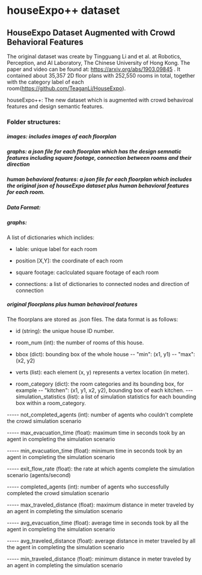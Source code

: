 # houseExpo++ dataset
## HouseExpo Dataset Augmented with Crowd Behavioral Features

The original dataset was create by Tingguang Li and et al. at Robotics, Perception, and AI Laboratory, The Chinese University of Hong Kong. The paper and video can be found at: https://arxiv.org/abs/1903.09845 . It contained about 35,357 2D floor plans with 252,550 rooms in total, together with the category label of each room(https://github.com/TeaganLi/HouseExpo).

houseExpo++: The new dataset which is augmented with crowd behaviroal features and design semantic features.

### Folder structures:
##### images: includes images of each floorplan
##### graphs: a json file for each floorplan which has the design semnatic features including square footage, connection between rooms and their direction
##### human behavioral features: a json file for each floorplan which includes the original json of houseExpo dataset plus human behavioral features for each room.

##### Data Format:
##### graphs:
A list of dictionaries which inclides:
- lable: unique label for each room

- position [X,Y]: the coordinate of each room

- square footage: caclculated square footage of each room

- connections: a list of dictionaries to connected nodes and direction of connection

##### original floorplans plus human behaviroal features
The floorplans are stored as .json files. The data format is as follows:

- id (string): the unique house ID number.

- room_num (int): the number of rooms of this house.

- bbox (dict): bounding box of the whole house
-- "min": (x1, y1)
-- "max": (x2, y2)

- verts (list): each element (x, y) represents a vertex location (in meter).

- room_category (dict): the room categories and its bounding box, for example
-- "kitchen": (x1, y1, x2, y2), bounding box of each kitchen.
--- simulation_statistics (list): a list of simulation statistics for each bounding box within a room_category. 

----- not_completed_agents (int): number of agents who couldn't complete the crowd simulation scenario

----- max_evacuation_time (float): maximum time in seconds took by an agent in completing the simulation scenario

----- min_evacuation_time (float): minimum time in seconds took by an agent in completing the simulation scenario 

----- exit_flow_rate (float): the rate at which agents complete the simulation scenario (agents/second)

----- completed_agents (int): number of agents who successfully completed the crowd simulation scenario

----- max_traveled_distance (float): maximum distance in meter traveled by an agent in completing the simulation scenario

----- avg_evacuation_time (float): average time in seconds took by all the agent in completing the simulation scenario

----- avg_traveled_distance (float): average distance in meter traveled by all the agent in completing the simulation scenario

----- min_traveled_distance (float): minimum distance in meter traveled by an agent in completing the simulation scenario 

